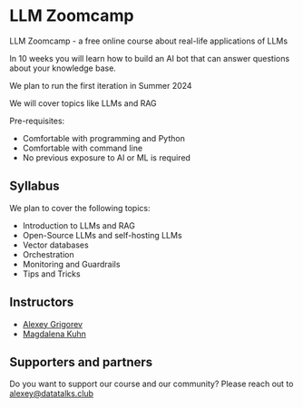 # LLM Zoomcamp 

LLM Zoomcamp - a free online course about real-life applications of LLMs

In 10 weeks you will learn how to build an AI bot that can answer questions about your 
knowledge base.

We plan to run the first iteration in Summer 2024 

We will cover topics like LLMs and RAG

Pre-requisites:

* Comfortable with programming and Python
* Comfortable with command line
* No previous exposure to AI or ML is required

## Syllabus

We plan to cover the following topics:

* Introduction to LLMs and RAG
* Open-Source LLMs and self-hosting LLMs
* Vector databases
* Orchestration
* Monitoring and Guardrails
* Tips and Tricks


## Instructors

- [Alexey Grigorev](https://linkedin.com/in/agrigorev/)
- [Magdalena Kuhn](https://www.linkedin.com/in/magdalenakuhn/)


## Supporters and partners

Do you want to support our course and our community? Please reach out to [alexey@datatalks.club](alexey@datatalks.club)
